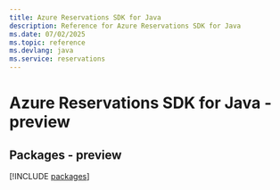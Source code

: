 ```yaml
---
title: Azure Reservations SDK for Java
description: Reference for Azure Reservations SDK for Java
ms.date: 07/02/2025
ms.topic: reference
ms.devlang: java
ms.service: reservations
---
```

# Azure Reservations SDK for Java - preview
## Packages - preview
[!INCLUDE [packages](reservations-index.md)]